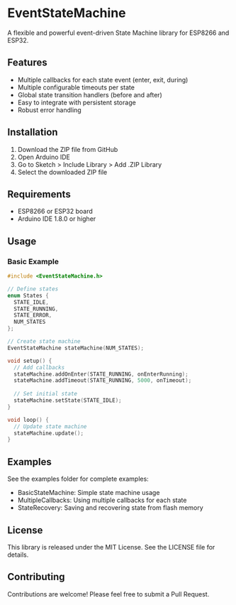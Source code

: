 # EventStateMachine

A flexible and powerful event-driven State Machine library for ESP8266 and ESP32.

## Features

- Multiple callbacks for each state event (enter, exit, during)
- Multiple configurable timeouts per state
- Global state transition handlers (before and after)
- Easy to integrate with persistent storage
- Robust error handling

## Installation

1. Download the ZIP file from GitHub
2. Open Arduino IDE
3. Go to Sketch > Include Library > Add .ZIP Library
4. Select the downloaded ZIP file

## Requirements

- ESP8266 or ESP32 board
- Arduino IDE 1.8.0 or higher

## Usage

### Basic Example

```cpp
#include <EventStateMachine.h>

// Define states
enum States {
  STATE_IDLE,
  STATE_RUNNING,
  STATE_ERROR,
  NUM_STATES
};

// Create state machine
EventStateMachine stateMachine(NUM_STATES);

void setup() {
  // Add callbacks
  stateMachine.addOnEnter(STATE_RUNNING, onEnterRunning);
  stateMachine.addTimeout(STATE_RUNNING, 5000, onTimeout);
  
  // Set initial state
  stateMachine.setState(STATE_IDLE);
}

void loop() {
  // Update state machine
  stateMachine.update();
}
```

## Examples

See the examples folder for complete examples:

- BasicStateMachine: Simple state machine usage
- MultipleCallbacks: Using multiple callbacks for each state
- StateRecovery: Saving and recovering state from flash memory

## License

This library is released under the MIT License. See the LICENSE file for details.

## Contributing

Contributions are welcome! Please feel free to submit a Pull Request.